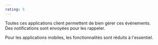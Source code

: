 ```yaml
---
rating: 5
---
```


Toutes ces applications client permettent de bien gérer ces événements. Des notifications sont envoyées pour les rappeler.

Pour les applications mobiles, les fonctionnalités sont réduits à l'essentiel.
